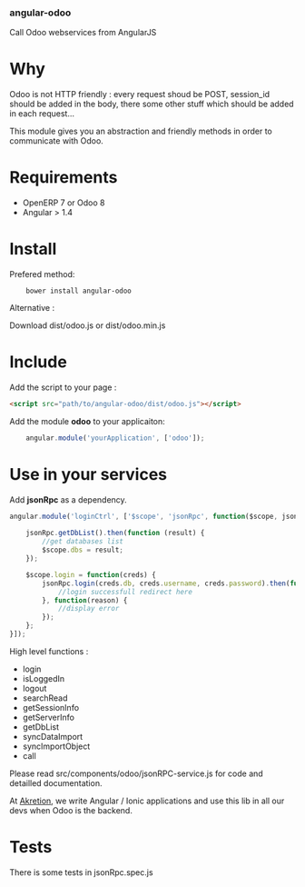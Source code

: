 ### angular-odoo

Call Odoo webservices from AngularJS


Why
===

Odoo is not HTTP friendly : every request shoud be POST, session_id should be added in the body, there some other stuff which should be added in each request...

This module gives you an abstraction and friendly methods in order to communicate with Odoo.


Requirements
===

* OpenERP 7 or Odoo 8
* Angular > 1.4


Install
===

Prefered method: 

		bower install angular-odoo

Alternative :

Download dist/odoo.js or dist/odoo.min.js

Include
===

Add the script to your page : 

```html
<script src="path/to/angular-odoo/dist/odoo.js"></script>
```

Add the module __odoo__ to your applicaiton:
```js
	angular.module('yourApplication', ['odoo']);
```

Use in your services
===

Add __jsonRpc__ as a dependency.

```js
angular.module('loginCtrl', ['$scope', 'jsonRpc', function($scope, jsonRpc) {
	
	jsonRpc.getDbList().then(function (result) {
		//get databases list
		$scope.dbs = result;
	});

	$scope.login = function(creds) {
		jsonRpc.login(creds.db, creds.username, creds.password).then(function () {
			//login successfull redirect here
		}, function(reason) {
			//display error
		});
	};
}]);

```


High level functions : 

* login
* isLoggedIn
* logout
* searchRead
* getSessionInfo
* getServerInfo
* getDbList
* syncDataImport
* syncImportObject
* call


Please read src/components/odoo/jsonRPC-service.js for code and detailled documentation.


At [Akretion](http://akretion.com), we write Angular / Ionic applications and use this lib in all our devs when Odoo is the backend.


Tests
===

There is some tests in jsonRpc.spec.js
